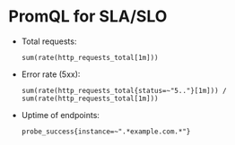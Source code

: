 # PromQL for SLA/SLO

- Total requests:
  ```promql
  sum(rate(http_requests_total[1m]))
  ```

- Error rate (5xx):
  ```promql
  sum(rate(http_requests_total{status=~"5.."}[1m])) / sum(rate(http_requests_total[1m]))
  ```

- Uptime of endpoints:
  ```promql
  probe_success{instance=~".*example.com.*"}
  ```